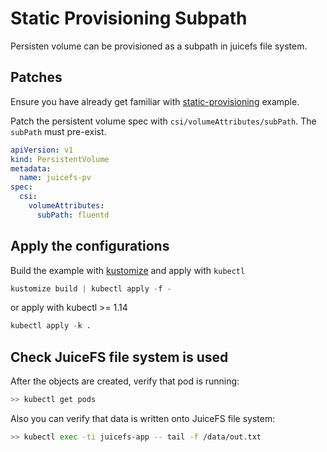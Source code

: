 # Static Provisioning Subpath

Persisten volume can be provisioned as a subpath in juicefs file system.

## Patches

Ensure you have already get familiar with [static-provisioning](../static-provisioning/README.md) example.

Patch the persistent volume spec with `csi/volumeAttributes/subPath`. The `subPath` must pre-exist.

```yaml
apiVersion: v1
kind: PersistentVolume
metadata:
  name: juicefs-pv
spec:
  csi:
    volumeAttributes:
      subPath: fluentd
```

## Apply the configurations

Build the example with [kustomize](https://github.com/kubernetes-sigs/kustomize) and apply with `kubectl`

```s
kustomize build | kubectl apply -f -
```

or apply with kubectl >= 1.14

```s
kubectl apply -k .
```

## Check JuiceFS file system is used

After the objects are created, verify that pod is running:

```sh
>> kubectl get pods
```

Also you can verify that data is written onto JuiceFS file system:

```sh
>> kubectl exec -ti juicefs-app -- tail -f /data/out.txt
```
